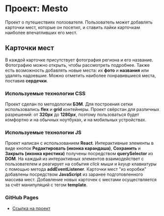 # Проект: Mesto

Проект о путешествиях ползователя. Пользователь может добавлять карточки мест, которые он посетил, и ставить лайки карточкам наиболее впечатливших его мест.

## Карточки мест
В каждой карточке присутствует фотография региона и его название. Фотографию можно открыть, чтобы рассмотреть подробнее. Также есть возможность добавлять новые места: их __фото__ и __названия__ или удалять надоевшие. Можно отметить наиболее понравившиеся места, поставив __сердечки__.

### Используемые технологии CSS
Проект сделан по методологии __БЭМ__. Для построения сетки использовались __flex__ и __grid__ контейнеры. Проект свёрстан для различных разрешений: от __320*px*__ до __1280*px*__, поэтому пользоваться будет комфортно и на обычных ноутбуках, и на мобильных устройствах.

### Используемые технологии JS
Проект написан c использованием __React__. Интерактивные элементы в виде кнопок  __Редактировать (иконка карандаша)__, __Сохранить__ и __Закрыть (иконка крестика)__ получены посредством __querySelector__ из __DOM__. На каждый из интерактивных элементов взаимодействет с пользователем и реагирует на события *click* мыши и *keyup* клавиатуры с помощью метода __addEventListener__. Карточки мест "из коробки" добавлены посредством __JavaScript__ из заранее подготовленного массива мест. Добавление новых карточек с местами осуществляется за счёт манипуляций с тегом __template__.

### GitHub Pages

* [Ссылка на проект](https://romkevi4.github.io/mesto-react)